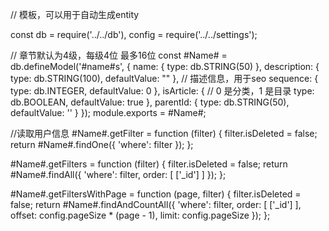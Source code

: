 // 模板，可以用于自动生成entity

const db = require('../../db'),
    config = require('../../settings');

// 章节默认为4级，每级4位 最多16位
const #Name# = db.defineModel('#name#s', {
    name: {
        type: db.STRING(50)
    },
    description: {
        type: db.STRING(100),
        defaultValue: ""
    }, // 描述信息，用于seo
    sequence: {
        type: db.INTEGER,
        defaultValue: 0
    },
    isArticle: { // 0 是分类，1 是目录
        type: db.BOOLEAN,
        defaultValue: true
    },
    parentId: {
        type: db.STRING(50),
        defaultValue: ''
    }
});
module.exports = #Name#;

//读取用户信息
#Name#.getFilter = function (filter) {
    filter.isDeleted = false;
    return #Name#.findOne({
        'where': filter
    });
};

#Name#.getFilters = function (filter) {
    filter.isDeleted = false;
    return #Name#.findAll({
        'where': filter,
        order: [
            ['_id']
        ]
    });
};

#Name#.getFiltersWithPage = function (page, filter) {
    filter.isDeleted = false;
    return #Name#.findAndCountAll({
        'where': filter,
        order: [
            ['_id']
        ],
        offset: config.pageSize * (page - 1),
        limit: config.pageSize
    });
};